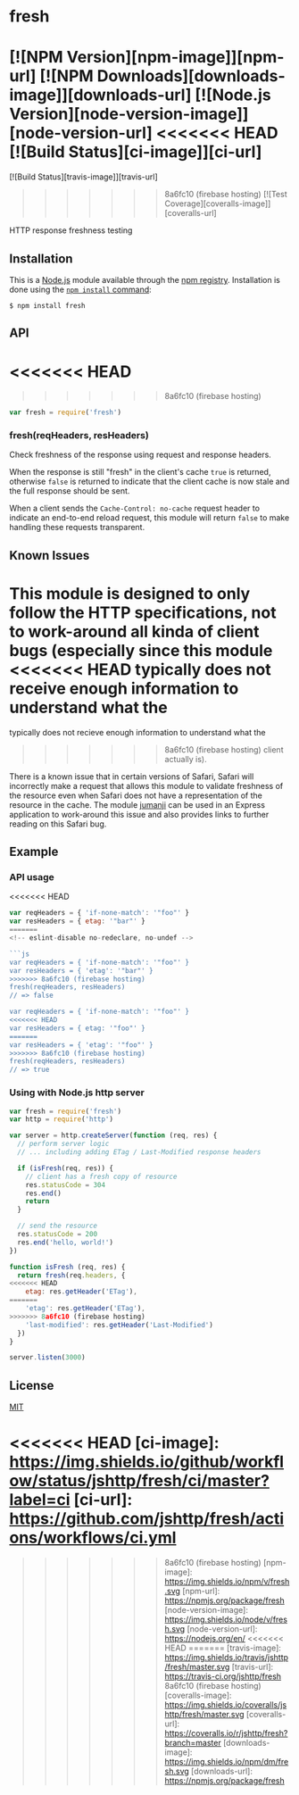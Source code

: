 # fresh

[![NPM Version][npm-image]][npm-url]
[![NPM Downloads][downloads-image]][downloads-url]
[![Node.js Version][node-version-image]][node-version-url]
<<<<<<< HEAD
[![Build Status][ci-image]][ci-url]
=======
[![Build Status][travis-image]][travis-url]
>>>>>>> 8a6fc10 (firebase hosting)
[![Test Coverage][coveralls-image]][coveralls-url]

HTTP response freshness testing

## Installation

This is a [Node.js](https://nodejs.org/en/) module available through the
[npm registry](https://www.npmjs.com/). Installation is done using the
[`npm install` command](https://docs.npmjs.com/getting-started/installing-npm-packages-locally):

```
$ npm install fresh
```

## API

<<<<<<< HEAD
=======
<!-- eslint-disable no-unused-vars -->

>>>>>>> 8a6fc10 (firebase hosting)
```js
var fresh = require('fresh')
```

### fresh(reqHeaders, resHeaders)

Check freshness of the response using request and response headers.

When the response is still "fresh" in the client's cache `true` is
returned, otherwise `false` is returned to indicate that the client
cache is now stale and the full response should be sent.

When a client sends the `Cache-Control: no-cache` request header to
indicate an end-to-end reload request, this module will return `false`
to make handling these requests transparent.

## Known Issues

This module is designed to only follow the HTTP specifications, not
to work-around all kinda of client bugs (especially since this module
<<<<<<< HEAD
typically does not receive enough information to understand what the
=======
typically does not recieve enough information to understand what the
>>>>>>> 8a6fc10 (firebase hosting)
client actually is).

There is a known issue that in certain versions of Safari, Safari
will incorrectly make a request that allows this module to validate
freshness of the resource even when Safari does not have a
representation of the resource in the cache. The module
[jumanji](https://www.npmjs.com/package/jumanji) can be used in
an Express application to work-around this issue and also provides
links to further reading on this Safari bug.

## Example

### API usage

<<<<<<< HEAD
<!-- eslint-disable no-redeclare -->

```js
var reqHeaders = { 'if-none-match': '"foo"' }
var resHeaders = { etag: '"bar"' }
=======
<!-- eslint-disable no-redeclare, no-undef -->

```js
var reqHeaders = { 'if-none-match': '"foo"' }
var resHeaders = { 'etag': '"bar"' }
>>>>>>> 8a6fc10 (firebase hosting)
fresh(reqHeaders, resHeaders)
// => false

var reqHeaders = { 'if-none-match': '"foo"' }
<<<<<<< HEAD
var resHeaders = { etag: '"foo"' }
=======
var resHeaders = { 'etag': '"foo"' }
>>>>>>> 8a6fc10 (firebase hosting)
fresh(reqHeaders, resHeaders)
// => true
```

### Using with Node.js http server

```js
var fresh = require('fresh')
var http = require('http')

var server = http.createServer(function (req, res) {
  // perform server logic
  // ... including adding ETag / Last-Modified response headers

  if (isFresh(req, res)) {
    // client has a fresh copy of resource
    res.statusCode = 304
    res.end()
    return
  }

  // send the resource
  res.statusCode = 200
  res.end('hello, world!')
})

function isFresh (req, res) {
  return fresh(req.headers, {
<<<<<<< HEAD
    etag: res.getHeader('ETag'),
=======
    'etag': res.getHeader('ETag'),
>>>>>>> 8a6fc10 (firebase hosting)
    'last-modified': res.getHeader('Last-Modified')
  })
}

server.listen(3000)
```

## License

[MIT](LICENSE)

<<<<<<< HEAD
[ci-image]: https://img.shields.io/github/workflow/status/jshttp/fresh/ci/master?label=ci
[ci-url]: https://github.com/jshttp/fresh/actions/workflows/ci.yml
=======
>>>>>>> 8a6fc10 (firebase hosting)
[npm-image]: https://img.shields.io/npm/v/fresh.svg
[npm-url]: https://npmjs.org/package/fresh
[node-version-image]: https://img.shields.io/node/v/fresh.svg
[node-version-url]: https://nodejs.org/en/
<<<<<<< HEAD
=======
[travis-image]: https://img.shields.io/travis/jshttp/fresh/master.svg
[travis-url]: https://travis-ci.org/jshttp/fresh
>>>>>>> 8a6fc10 (firebase hosting)
[coveralls-image]: https://img.shields.io/coveralls/jshttp/fresh/master.svg
[coveralls-url]: https://coveralls.io/r/jshttp/fresh?branch=master
[downloads-image]: https://img.shields.io/npm/dm/fresh.svg
[downloads-url]: https://npmjs.org/package/fresh

